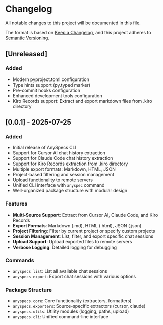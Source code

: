 # Changelog

All notable changes to this project will be documented in this file.

The format is based on [Keep a Changelog](https://keepachangelog.com/en/1.0.0/),
and this project adheres to [Semantic Versioning](https://semver.org/spec/v2.0.0.html).

## [Unreleased]

### Added
- Modern pyproject.toml configuration
- Type hints support (py.typed marker)
- Pre-commit hooks configuration
- Enhanced development tools configuration
- Kiro Records support: Extract and export markdown files from .kiro directory

## [0.0.1] - 2025-07-25

### Added
- Initial release of AnySpecs CLI
- Support for Cursor AI chat history extraction
- Support for Claude Code chat history extraction
- Support for Kiro Records extraction from .kiro directory
- Multiple export formats: Markdown, HTML, JSON
- Project-based filtering and session management
- Upload functionality to remote servers
- Unified CLI interface with `anyspec` command
- Well-organized package structure with modular design

### Features
- **Multi-Source Support**: Extract from Cursor AI, Claude Code, and Kiro Records
- **Export Formats**: Markdown (.md), HTML (.html), JSON (.json)
- **Project Filtering**: Filter by current project or specify custom projects
- **Session Management**: List, filter, and export specific chat sessions
- **Upload Support**: Upload exported files to remote servers
- **Verbose Logging**: Detailed logging for debugging

### Commands
- `anyspecs list`: List all available chat sessions
- `anyspecs export`: Export chat sessions with various options

### Package Structure
- `anyspecs.core`: Core functionality (extractors, formatters)
- `anyspecs.exporters`: Source-specific extractors (cursor, claude)
- `anyspecs.utils`: Utility modules (logging, paths, upload)
- `anyspecs.cli`: Unified command-line interface 
